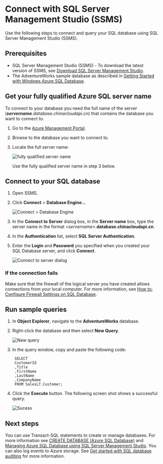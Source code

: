 <properties
   pageTitle="How to connect to an Azure SQL database using SSMS | Windows Azure"
   description="Learn how to connect to an Azure SQL database using SSMS."
   services="sql-database"
   documentationCenter=""
   authors="sidneyh"
   manager="jeffreyg"
   editor=""
   tags=""/>
<tags
	ms.service="sql-database"
	ms.date="09/14/2015"
	wacn.date=""/>

# Connect with SQL Server Management Studio (SSMS)

Use the following steps to connect and query your SQL database using SQL Server Management Studio (SSMS).

## Prerequisites

* SQL Server Management Studio (SSMS) - To download the latest version of SSMS, see [Download SQL Server Management Studio](https://msdn.microsoft.com/zh-cn/library/mt238290.aspx).
* The AdventureWorks sample database as described in [Getting Started with Windows Azure SQL Database](/documentation/articles/sql-database-get-started).


## Get your fully qualified Azure SQL server name

To connect to your database you need the full name  of the server (***servername**.database.chinacloudapi.cn*) that contains the database you want to connect to.

1. Go to the [Azure Management Portal](https://manage.windowsazure.cn).
2. Browse to the database you want to connect to.
3. Locate the full server name:

    ![fully qualified server name][6]

    Use the fully qualified server name in step 3 below.



## Connect to your SQL database

1. Open SSMS.
2. Click **Connect** > **Database Engine...**

    ![Connect > Database Engine][7]

2. In the **Connect to Server** dialog box, in the **Server name** box, type the server name in the format *&lt;servername>*.**database.chinacloudapi.cn**.
3. In the **Authentication** list, select **SQL Server Authentication**.
4. Enter the **Login** and **Password** you specified when you created your SQL Database server, and click **Connect**.

	![Connect to server dialog][2]



### If the connection fails
Make sure that the firewall of the logical server you have created allows connections from your local computer. For more information, see [How to: Configure Firewall Settings on SQL Database](/documentation/articles/sql-database-configure-firewall-settings).

## Run sample queries

1. In **Object Explorer**, navigate to the **AdventureWorks** database.
2. Right-click the database and then select **New Query**.

	![New query][4]

3. In the query window, copy and paste the following code:

		SELECT
		CustomerId
		,Title
		,FirstName
		,LastName
		,CompanyName
		FROM SalesLT.Customer;

4. Click the **Execute** button.  The following screen shot shows a successful query.

	![Sucess][5]




## Next steps
You can use Transact-SQL statements to create or manage databases. For more information see [CREATE DATABASE (Azure SQL Database)](https://msdn.microsoft.com/zh-cn/library/dn268335.aspx) and [Managing Azure SQL Database using SQL Server Management Studio](/documentation/articles/sql-database-manage-azure-ssms). You can also log events to Azure storage. See [Get started with SQL database auditing](/documentation/articles/sql-database-auditing-get-started) for more information.

<!--Image references-->

[1]:./media/sql-database-connect-to-database/1-download.png
[2]:./media/sql-database-connect-to-database/2-connect.png
[3]:./media/sql-database-connect-to-database/3-connect-to-database.png
[4]:./media/sql-database-connect-to-database/4-run-query.png
[5]:./media/sql-database-connect-to-database/5-success.png
[6]:./media/sql-database-connect-to-database/server-name.png
[7]:./media/sql-database-connect-to-database/connect-dbengine.png
